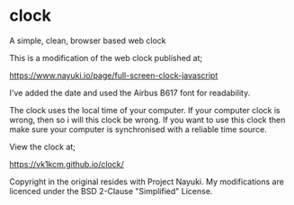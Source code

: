 # clock
A simple, clean, browser based web clock

This is a modification of the web clock published at;

https://www.nayuki.io/page/full-screen-clock-javascript

I've added the date and used the Airbus B617 font for readability.

The clock uses the local time of your computer.  If your computer clock is wrong, then so i
will this clock be wrong.  If you want to use this clock then make sure your computer
is synchronised with a reliable time source.

View the clock at;

https://vk1kcm.github.io/clock/

Copyright in the original resides with Project Nayuki.  My modifications are licenced under 
the BSD 2-Clause "Simplified" License.


